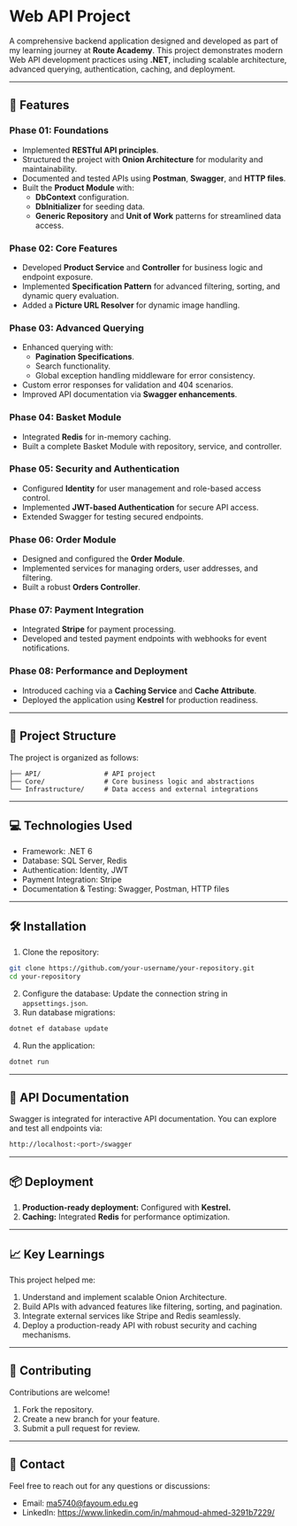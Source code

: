 # **Web API Project**  
A comprehensive backend application designed and developed as part of my learning journey at **Route Academy**. This project demonstrates modern Web API development practices using **.NET**, including scalable architecture, advanced querying, authentication, caching, and deployment.

---

## **🚀 Features**  

### **Phase 01: Foundations**  
- Implemented **RESTful API principles**.  
- Structured the project with **Onion Architecture** for modularity and maintainability.  
- Documented and tested APIs using **Postman**, **Swagger**, and **HTTP files**.  
- Built the **Product Module** with:  
  - **DbContext** configuration.  
  - **DbInitializer** for seeding data.  
  - **Generic Repository** and **Unit of Work** patterns for streamlined data access.  

### **Phase 02: Core Features**  
- Developed **Product Service** and **Controller** for business logic and endpoint exposure.  
- Implemented **Specification Pattern** for advanced filtering, sorting, and dynamic query evaluation.  
- Added a **Picture URL Resolver** for dynamic image handling.  

### **Phase 03: Advanced Querying**  
- Enhanced querying with:  
  - **Pagination Specifications**.  
  - Search functionality.  
  - Global exception handling middleware for error consistency.  
- Custom error responses for validation and 404 scenarios.  
- Improved API documentation via **Swagger enhancements**.  

### **Phase 04: Basket Module**  
- Integrated **Redis** for in-memory caching.  
- Built a complete Basket Module with repository, service, and controller.  

### **Phase 05: Security and Authentication**  
- Configured **Identity** for user management and role-based access control.  
- Implemented **JWT-based Authentication** for secure API access.  
- Extended Swagger for testing secured endpoints.  

### **Phase 06: Order Module**  
- Designed and configured the **Order Module**.  
- Implemented services for managing orders, user addresses, and filtering.  
- Built a robust **Orders Controller**.  

### **Phase 07: Payment Integration**  
- Integrated **Stripe** for payment processing.  
- Developed and tested payment endpoints with webhooks for event notifications.  

### **Phase 08: Performance and Deployment**  
- Introduced caching via a **Caching Service** and **Cache Attribute**.  
- Deployed the application using **Kestrel** for production readiness.  

---

## **📂 Project Structure**  

The project is organized as follows:  
```plaintext
├── API/                # API project
├── Core/               # Core business logic and abstractions
└── Infrastructure/     # Data access and external integrations
```
---

## **💻 Technologies Used**
- Framework: .NET 6
- Database: SQL Server, Redis
- Authentication: Identity, JWT
- Payment Integration: Stripe
- Documentation & Testing: Swagger, Postman, HTTP files

---

## **🛠️ Installation**
1. Clone the repository:
```bash
git clone https://github.com/your-username/your-repository.git
cd your-repository
```
2. Configure the database:
Update the connection string in ```appsettings.json```.
3. Run database migrations:
```bash
dotnet ef database update
```
4. Run the application:
```bash
dotnet run
```

---

## **📜 API Documentation**
Swagger is integrated for interactive API documentation.
You can explore and test all endpoints via:
```bash
http://localhost:<port>/swagger
```
---

## **📦 Deployment**
1. **Production-ready deployment:** Configured with **Kestrel.**
2. **Caching:** Integrated **Redis** for performance optimization.

---

## **📈 Key Learnings**
This project helped me:

1. Understand and implement scalable Onion Architecture.
2. Build APIs with advanced features like filtering, sorting, and pagination.
3. Integrate external services like Stripe and Redis seamlessly.
4. Deploy a production-ready API with robust security and caching mechanisms.
   
---
## **🤝 Contributing**
Contributions are welcome!

1. Fork the repository.
2. Create a new branch for your feature.
3. Submit a pull request for review.

---

## **📧 Contact**
Feel free to reach out for any questions or discussions:

- Email: ma5740@fayoum.edu.eg
- LinkedIn: https://www.linkedin.com/in/mahmoud-ahmed-3291b7229/

